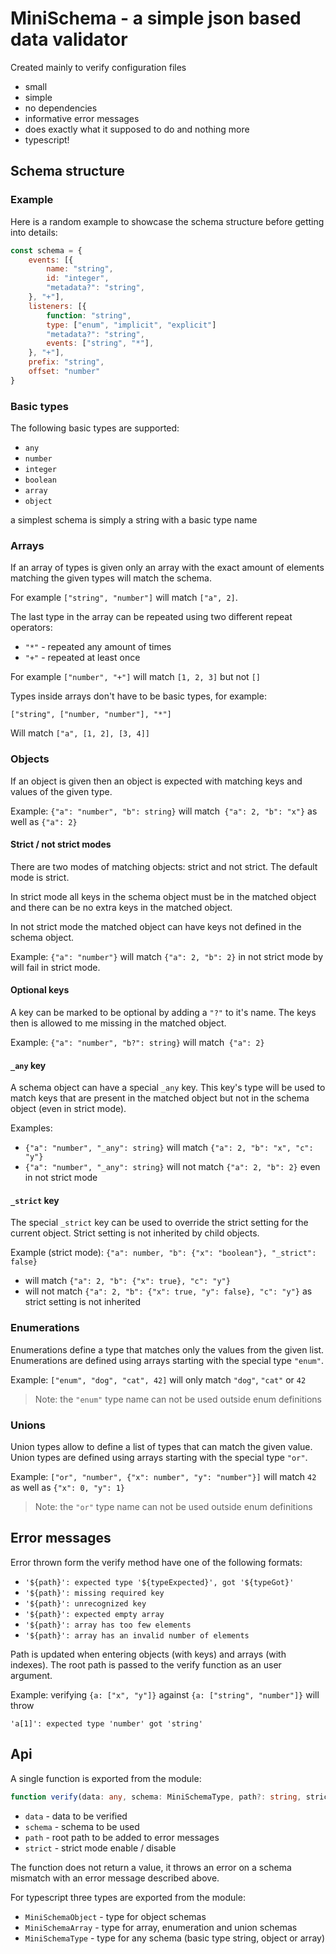# MiniSchema - a simple json based data validator

Created mainly to verify configuration files
* small
* simple
* no dependencies
* informative error messages
* does exactly what it supposed to do and nothing more
* typescript!

## Schema structure

### Example

Here is a random example to showcase the schema structure before getting into details:

```javascript
const schema = {
	events: [{
		name: "string",
		id: "integer",
		"metadata?": "string",
	}, "+"],
	listeners: [{
		function: "string",
		type: ["enum", "implicit", "explicit"]
		"metadata?": "string",
		events: ["string", "*"],
	}, "+"],
	prefix: "string",
	offset: "number"
}
```

### Basic types

The following basic types are supported:

* `any`
* `number`
* `integer`
* `boolean`
* `array`
* `object`

a simplest schema is simply a string with a basic type name

### Arrays

If an array of types is given only an array with the exact amount of elements matching the given types will match the schema.

For example `["string", "number"]` will match `["a", 2]`.

The last type in the array can be repeated using two different repeat operators:
* `"*"` - repeated any amount of times
* `"+"` - repeated at least once

For example `["number", "+"]` will match `[1, 2, 3]` but not `[]`

Types inside arrays don't have to be basic types, for example:

`["string", ["number, "number"], "*"]`

Will match `["a", [1, 2], [3, 4]]`

### Objects

If an object is given then an object is expected with matching keys and values of the given type.

Example: `{"a": "number", "b": string}` will match` {"a": 2, "b": "x"}` as well as `{"a": 2}`


#### Strict / not strict modes

There are two modes of matching objects: strict and not strict. The default mode is strict.

In strict mode all keys in the schema object must be in the matched object and there can be no extra keys in the matched object.

In not strict mode the matched object can have keys not defined in the schema object.

Example: `{"a": "number"}` will match `{"a": 2, "b": 2}` in not strict mode by will fail in strict mode.

#### Optional keys

A key can be marked to be optional by adding a `"?"` to it's name. The keys then is allowed to me missing in the matched object.

Example: `{"a": "number", "b?": string}` will match` {"a": 2}`

#### `_any` key

A schema object can have a special `_any` key. This key's type will be used to match keys that are present in the matched object but not in the schema object (even in strict mode).

Examples:
* `{"a": "number", "_any": string}` will match `{"a": 2, "b": "x", "c": "y"}`
* `{"a": "number", "_any": string}` will not match `{"a": 2, "b": 2}` even in not strict mode

#### `_strict` key

The special `_strict` key can be used to override the strict setting for the current object. Strict setting is not inherited by child objects.

Example (strict mode): `{"a": number, "b": {"x": "boolean"}, "_strict": false}`
* will match `{"a": 2, "b": {"x": true}, "c": "y"}`
* will not match `{"a": 2, "b": {"x": true, "y": false}, "c": "y"}` as strict setting is not inherited

### Enumerations

Enumerations define a type that matches only the values from the given list. Enumerations are defined using arrays starting with the special type `"enum"`.

Example: `["enum", "dog", "cat", 42]` will only match `"dog"`, `"cat"` or `42` 

> Note: the `"enum"` type name can not be used outside enum definitions

### Unions

Union types allow to define a list of types that can match the given value. Union types are defined using arrays starting with the special type `"or"`.

Example: `["or", "number", {"x": number", "y": "number"}]` will match `42` as well as `{"x": 0, "y": 1}`

> Note: the `"or"` type name can not be used outside enum definitions

## Error messages

Error thrown form the verify method have one of the following formats:

* `'${path}': expected type '${typeExpected}', got '${typeGot}'`
* `'${path}': missing required key`
* `'${path}': unrecognized key`
* `'${path}': expected empty array`
* `'${path}': array has too few elements`
* `'${path}': array has an invalid number of elements`

Path is updated when entering objects (with keys) and arrays (with indexes). The root path is passed to the verify function as an user argument.

Example: verifying `{a: ["x", "y"]}` against `{a: ["string", "number"]}` will throw

`'a[1]': expected type 'number' got 'string'`

## Api

A single function is exported from the module:

```typescript
function verify(data: any, schema: MiniSchemaType, path?: string, strict = true)
```

* `data` - data to be verified
* `schema` - schema to be used
* `path` - root path to be added to error messages
* `strict` - strict mode enable / disable

The function does not return a value, it throws an error on a schema mismatch with an error message described above.

For typescript three types are exported from the module:

* `MiniSchemaObject` - type for object schemas
* `MiniSchemaArray` - type for array, enumeration and union schemas
* `MiniSchemaType` - type for any schema (basic type string, object or array)
